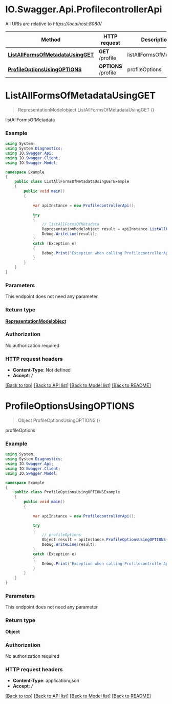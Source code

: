 # IO.Swagger.Api.ProfilecontrollerApi

All URIs are relative to *https://localhost:8080/*

Method | HTTP request | Description
------------- | ------------- | -------------
[**ListAllFormsOfMetadataUsingGET**](ProfilecontrollerApi.md#listallformsofmetadatausingget) | **GET** /profile | listAllFormsOfMetadata
[**ProfileOptionsUsingOPTIONS**](ProfilecontrollerApi.md#profileoptionsusingoptions) | **OPTIONS** /profile | profileOptions


<a name="listallformsofmetadatausingget"></a>
# **ListAllFormsOfMetadataUsingGET**
> RepresentationModelobject ListAllFormsOfMetadataUsingGET ()

listAllFormsOfMetadata

### Example
```csharp
using System;
using System.Diagnostics;
using IO.Swagger.Api;
using IO.Swagger.Client;
using IO.Swagger.Model;

namespace Example
{
    public class ListAllFormsOfMetadataUsingGETExample
    {
        public void main()
        {
            
            var apiInstance = new ProfilecontrollerApi();

            try
            {
                // listAllFormsOfMetadata
                RepresentationModelobject result = apiInstance.ListAllFormsOfMetadataUsingGET();
                Debug.WriteLine(result);
            }
            catch (Exception e)
            {
                Debug.Print("Exception when calling ProfilecontrollerApi.ListAllFormsOfMetadataUsingGET: " + e.Message );
            }
        }
    }
}
```

### Parameters
This endpoint does not need any parameter.

### Return type

[**RepresentationModelobject**](RepresentationModelobject.md)

### Authorization

No authorization required

### HTTP request headers

 - **Content-Type**: Not defined
 - **Accept**: *_/_*

[[Back to top]](#) [[Back to API list]](../README.md#documentation-for-api-endpoints) [[Back to Model list]](../README.md#documentation-for-models) [[Back to README]](../README.md)

<a name="profileoptionsusingoptions"></a>
# **ProfileOptionsUsingOPTIONS**
> Object ProfileOptionsUsingOPTIONS ()

profileOptions

### Example
```csharp
using System;
using System.Diagnostics;
using IO.Swagger.Api;
using IO.Swagger.Client;
using IO.Swagger.Model;

namespace Example
{
    public class ProfileOptionsUsingOPTIONSExample
    {
        public void main()
        {
            
            var apiInstance = new ProfilecontrollerApi();

            try
            {
                // profileOptions
                Object result = apiInstance.ProfileOptionsUsingOPTIONS();
                Debug.WriteLine(result);
            }
            catch (Exception e)
            {
                Debug.Print("Exception when calling ProfilecontrollerApi.ProfileOptionsUsingOPTIONS: " + e.Message );
            }
        }
    }
}
```

### Parameters
This endpoint does not need any parameter.

### Return type

**Object**

### Authorization

No authorization required

### HTTP request headers

 - **Content-Type**: application/json
 - **Accept**: *_/_*

[[Back to top]](#) [[Back to API list]](../README.md#documentation-for-api-endpoints) [[Back to Model list]](../README.md#documentation-for-models) [[Back to README]](../README.md)

